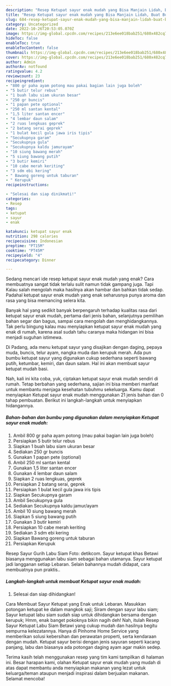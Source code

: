```yaml
---
description: "Resep Ketupat sayur enak mudah yang Bisa Manjain Lidah, Buat Buka Puasa}"
title: "Resep Ketupat sayur enak mudah yang Bisa Manjain Lidah, Buat Buka Puasa}"
slug: 684-resep-ketupat-sayur-enak-mudah-yang-bisa-manjain-lidah-buat-buka-puasa
category: Uncategorized
date: 2022-10-26T20:53:05.070Z
image: https://img-global.cpcdn.com/recipes/213e6ee018bab251/680x482cq70/ketupat-sayur-enak-mudah-foto-resep-utama.jpg
hideToc: false
enableToc: true
enableTocContent: false
thumbnail: https://img-global.cpcdn.com/recipes/213e6ee018bab251/680x482cq70/ketupat-sayur-enak-mudah-foto-resep-utama.jpg
cover: https://img-global.cpcdn.com/recipes/213e6ee018bab251/680x482cq70/ketupat-sayur-enak-mudah-foto-resep-utama.jpg
author: Admin
authorAv: notfound
ratingvalue: 4.2
reviewcount: 23
recipeingredient:
- "800 gr paha ayam potong mau pakai bagian lain juga boleh"
- "5 butir telur rebus"
- "1 buah labu siam ukuran besar"
- "250 gr buncis"
- "1 papan pete optional"
- "250 ml santan kental"
- "1,5 liter santan encer"
- "4 lembar daun salam"
- "2 ruas lengkuas geprek"
- "2 batang serai geprek"
- "1 bulat kecil gula jawa iris tipis"
- "Secukupnya garam"
- "Secukupnya gula"
- "Secukupnya kaldu jamurayam"
- "10 siung bawang merah"
- "5 siung bawang putih"
- "3 butir kemiri"
- "10 cabe merah keriting"
- "3 sdm ebi kering"
- " Bawang goreng untuk taburan"
- " Kerupuk"
recipeinstructions:

- "Selesai dan siap dinikmati!"
categories:
- Resep
tags:
- ketupat
- sayur
- enak

katakunci: ketupat sayur enak 
nutrition: 298 calories
recipecuisine: Indonesian
preptime: "PT15M"
cooktime: "PT45M"
recipeyield: "4"
recipecategory: Dinner

---
```



Sedang mencari ide resep ketupat sayur enak mudah yang enak? Cara membuatnya sangat tidak terlalu sulit namun tidak gampang juga. Tapi Kalau salah mengolah maka hasilnya akan hambar dan bahkan tidak sedap. Padahal ketupat sayur enak mudah yang enak seharusnya punya aroma dan rasa yang bisa memancing selera kita.


Banyak hal yang sedikit banyak berpengaruh terhadap kualitas rasa dari ketupat sayur enak mudah, pertama dari jenis bahan, selanjutnya pemilihan bahan segar dan bagus, sampai cara mengolah dan menghidangkannya. Tak perlu bingung kalau mau menyiapkan ketupat sayur enak mudah yang enak di rumah, karena asal sudah tahu caranya maka hidangan ini bisa menjadi suguhan istimewa.

Di Padang, ada menu ketupat sayur yang disajikan dengan daging, pepaya muda, buncis, telur ayam, nangka muda dan kerupuk merah. Ada pun bumbu ketupat sayur yang digunakan cukup sederhana seperti bawang putih, ketumbar, kemiri, dan daun salam. Hal ini akan membuat sayur ketupat mudah basi.


Nah, kali ini kita coba, yuk, ciptakan ketupat sayur enak mudah sendiri di rumah. Tetap berbahan yang sederhana, sajian ini bisa memberi manfaat untuk membantu menjaga kesehatan tubuhmu sekeluarga. Kamu dapat menyiapkan Ketupat sayur enak mudah menggunakan 21 jenis bahan dan 0 tahap pembuatan. Berikut ini langkah-langkah untuk menyiapkan hidangannya.

<!--inarticleads1-->

##### Bahan-bahan dan bumbu yang digunakan dalam menyiapkan Ketupat sayur enak mudah:

1. Ambil 800 gr paha ayam potong (mau pakai bagian lain juga boleh)
1. Persiapkan 5 butir telur rebus
1. Siapkan 1 buah labu siam ukuran besar
1. Sediakan 250 gr buncis
1. Gunakan 1 papan pete (optional)
1. Ambil 250 ml santan kental
1. Gunakan 1,5 liter santan encer
1. Gunakan 4 lembar daun salam
1. Siapkan 2 ruas lengkuas, geprek
1. Persiapkan 2 batang serai, geprek
1. Persiapkan 1 bulat kecil gula jawa iris tipis
1. Siapkan Secukupnya garam
1. Ambil Secukupnya gula
1. Sediakan Secukupnya kaldu jamur/ayam
1. Ambil 10 siung bawang merah
1. Siapkan 5 siung bawang putih
1. Gunakan 3 butir kemiri
1. Persiapkan 10 cabe merah keriting
1. Sediakan 3 sdm ebi kering
1. Siapkan  Bawang goreng untuk taburan
1. Persiapkan  Kerupuk


Resep Sayur Gurih Labu Siam Foto: detikcom. Sayur ketupat khas Betawi biasanya menggunakan labu siam sebagai bahan utamanya. Sayur ketupat jadi langganan setiap Lebaran. Selain bahannya mudah didapat, cara membuatnya pun praktis.. 

<!--inarticleads2-->

##### Langkah-langkah untuk membuat Ketupat sayur enak mudah:


1. Selesai dan siap dihidangkan!

Cara Membuat Sayur Ketupat yang Enak untuk Lebaran. Masukkan potongan ketupat ke dalam mangkok saji; Siram dengan sayur labu siam; Sayur ketupat labu siam sudah siap untuk dihidangkan bersama dengan kerupuk; Hmm, enak banget pokoknya bikin nagih deh! Nah, itulah Resep Sayur Ketupat Labu Siam Betawi yang cukup mudah dan hasilnya begitu sempurna kelezatannya. Hanya di Pinhome Home Service yang memberikan solusi kebersihan dan perawatan properti, serta kendaraan dengan mudah. Ketupat sayur berisi dengan jenis sayuran seperti kacang panjang, labu dan biasanya ada potongan daging ayam agar makin sedep. 

Terima kasih telah menggunakan resep yang tim kami tampilkan di halaman ini. Besar harapan kami, olahan Ketupat sayur enak mudah yang mudah di atas dapat membantu anda menyiapkan makanan yang lezat untuk keluarga/teman ataupun menjadi inspirasi dalam berjualan makanan. Selamat mencoba!
